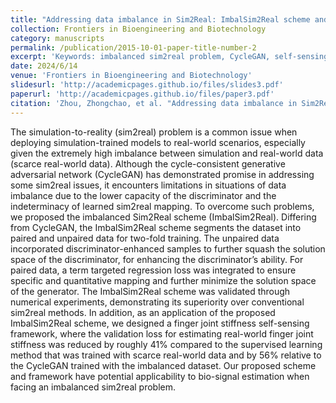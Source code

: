 ```yaml
---
title: "Addressing data imbalance in Sim2Real: ImbalSim2Real scheme and its application in finger joint stiffness self-sensing for soft robot-assisted rehabilitation"
collection: Frontiers in Bioengineering and Biotechnology
category: manuscripts
permalink: /publication/2015-10-01-paper-title-number-2
excerpt: 'Keywords: imbalanced sim2real problem, CycleGAN, self-sensing, soft robot-assisted rehabilitation'
date: 2024/6/14
venue: 'Frontiers in Bioengineering and Biotechnology'
slidesurl: 'http://academicpages.github.io/files/slides3.pdf'
paperurl: 'http://academicpages.github.io/files/paper3.pdf'
citation: 'Zhou, Zhongchao, et al. "Addressing data imbalance in Sim2Real: ImbalSim2Real scheme and its application in finger joint stiffness self-sensing for soft robot-assisted rehabilitation." Frontiers in Bioengineering and Biotechnology 12 (2024): 1334643.'
---
```

The simulation-to-reality (sim2real) problem is a common issue when deploying simulation-trained models to real-world scenarios, especially given the extremely high imbalance between simulation and real-world data (scarce real-world data). Although the cycle-consistent generative adversarial network (CycleGAN) has demonstrated promise in addressing some sim2real issues, it encounters limitations in situations of data imbalance due to the lower capacity of the discriminator and the indeterminacy of learned sim2real mapping. To overcome such problems, we proposed the imbalanced Sim2Real scheme (ImbalSim2Real). Differing from CycleGAN, the ImbalSim2Real scheme segments the dataset into paired and unpaired data for two-fold training. The unpaired data incorporated discriminator-enhanced samples to further squash the solution space of the discriminator, for enhancing the discriminator’s ability. For paired data, a term targeted regression loss was integrated to ensure specific and quantitative mapping and further minimize the solution space of the generator. The ImbalSim2Real scheme was validated through numerical experiments, demonstrating its superiority over conventional sim2real methods. In addition, as an application of the proposed ImbalSim2Real scheme, we designed a finger joint stiffness self-sensing framework, where the validation loss for estimating real-world finger joint stiffness was reduced by roughly 41% compared to the supervised learning method that was trained with scarce real-world data and by 56% relative to the CycleGAN trained with the imbalanced dataset. Our proposed scheme and framework have potential applicability to bio-signal estimation when facing an imbalanced sim2real problem.
